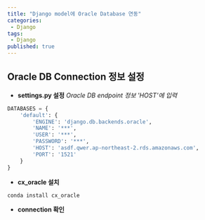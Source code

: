 ```yaml
---
title: "Django model에 Oracle Database 연동"
categories:
 - Django
tags:
 - Django
published: true
---
```


## Oracle DB Connection 정보 설정
+ **settings.py 설정**
*Oracle DB endpoint 정보 'HOST'에 입력*
```python
DATABASES = {
	'default': {
		'ENGINE': 'django.db.backends.oracle',
		'NAME': '***',
		'USER': '***',
		'PASSWORD': '***',
		'HOST': 'asdf.qwer.ap-northeast-2.rds.amazonaws.com',
		'PORT': '1521'
	}
}
```

+ **cx_oracle 설치**
```
conda install cx_oracle
```

+ **connection 확인**
<!--stackedit_data:
eyJoaXN0b3J5IjpbMjAzMTIyNzAyMiwyMDk5MzA3MDY5LC0yMD
Q0MDE2OTA5LC0xODM3ODg2NDc3LC0xNDIzMjY2MDY1XX0=
-->